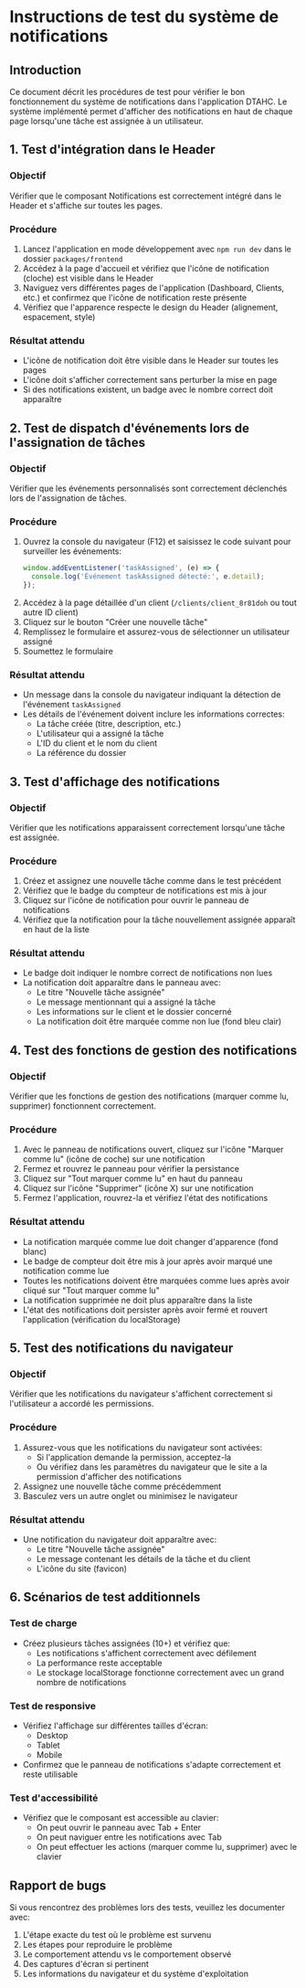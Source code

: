 # Instructions de test du système de notifications

## Introduction

Ce document décrit les procédures de test pour vérifier le bon fonctionnement du système de notifications dans l'application DTAHC. Le système implémenté permet d'afficher des notifications en haut de chaque page lorsqu'une tâche est assignée à un utilisateur.

## 1. Test d'intégration dans le Header

### Objectif
Vérifier que le composant Notifications est correctement intégré dans le Header et s'affiche sur toutes les pages.

### Procédure
1. Lancez l'application en mode développement avec `npm run dev` dans le dossier `packages/frontend`
2. Accédez à la page d'accueil et vérifiez que l'icône de notification (cloche) est visible dans le Header
3. Naviguez vers différentes pages de l'application (Dashboard, Clients, etc.) et confirmez que l'icône de notification reste présente
4. Vérifiez que l'apparence respecte le design du Header (alignement, espacement, style)

### Résultat attendu
- L'icône de notification doit être visible dans le Header sur toutes les pages
- L'icône doit s'afficher correctement sans perturber la mise en page
- Si des notifications existent, un badge avec le nombre correct doit apparaître

## 2. Test de dispatch d'événements lors de l'assignation de tâches

### Objectif
Vérifier que les événements personnalisés sont correctement déclenchés lors de l'assignation de tâches.

### Procédure
1. Ouvrez la console du navigateur (F12) et saisissez le code suivant pour surveiller les événements:
   ```javascript
   window.addEventListener('taskAssigned', (e) => {
     console.log('Événement taskAssigned détecté:', e.detail);
   });
   ```
2. Accédez à la page détaillée d'un client (`/clients/client_8r81doh` ou tout autre ID client)
3. Cliquez sur le bouton "Créer une nouvelle tâche"
4. Remplissez le formulaire et assurez-vous de sélectionner un utilisateur assigné
5. Soumettez le formulaire

### Résultat attendu
- Un message dans la console du navigateur indiquant la détection de l'événement `taskAssigned`
- Les détails de l'événement doivent inclure les informations correctes:
  - La tâche créée (titre, description, etc.)
  - L'utilisateur qui a assigné la tâche
  - L'ID du client et le nom du client
  - La référence du dossier

## 3. Test d'affichage des notifications

### Objectif
Vérifier que les notifications apparaissent correctement lorsqu'une tâche est assignée.

### Procédure
1. Créez et assignez une nouvelle tâche comme dans le test précédent
2. Vérifiez que le badge du compteur de notifications est mis à jour
3. Cliquez sur l'icône de notification pour ouvrir le panneau de notifications
4. Vérifiez que la notification pour la tâche nouvellement assignée apparaît en haut de la liste

### Résultat attendu
- Le badge doit indiquer le nombre correct de notifications non lues
- La notification doit apparaître dans le panneau avec:
  - Le titre "Nouvelle tâche assignée"
  - Le message mentionnant qui a assigné la tâche
  - Les informations sur le client et le dossier concerné
  - La notification doit être marquée comme non lue (fond bleu clair)

## 4. Test des fonctions de gestion des notifications

### Objectif
Vérifier que les fonctions de gestion des notifications (marquer comme lu, supprimer) fonctionnent correctement.

### Procédure
1. Avec le panneau de notifications ouvert, cliquez sur l'icône "Marquer comme lu" (icône de coche) sur une notification
2. Fermez et rouvrez le panneau pour vérifier la persistance
3. Cliquez sur "Tout marquer comme lu" en haut du panneau
4. Cliquez sur l'icône "Supprimer" (icône X) sur une notification
5. Fermez l'application, rouvrez-la et vérifiez l'état des notifications

### Résultat attendu
- La notification marquée comme lue doit changer d'apparence (fond blanc)
- Le badge de compteur doit être mis à jour après avoir marqué une notification comme lue
- Toutes les notifications doivent être marquées comme lues après avoir cliqué sur "Tout marquer comme lu"
- La notification supprimée ne doit plus apparaître dans la liste
- L'état des notifications doit persister après avoir fermé et rouvert l'application (vérification du localStorage)

## 5. Test des notifications du navigateur

### Objectif
Vérifier que les notifications du navigateur s'affichent correctement si l'utilisateur a accordé les permissions.

### Procédure
1. Assurez-vous que les notifications du navigateur sont activées:
   - Si l'application demande la permission, acceptez-la
   - Ou vérifiez dans les paramètres du navigateur que le site a la permission d'afficher des notifications
2. Assignez une nouvelle tâche comme précédemment
3. Basculez vers un autre onglet ou minimisez le navigateur

### Résultat attendu
- Une notification du navigateur doit apparaître avec:
  - Le titre "Nouvelle tâche assignée"
  - Le message contenant les détails de la tâche et du client
  - L'icône du site (favicon)

## 6. Scénarios de test additionnels

### Test de charge
- Créez plusieurs tâches assignées (10+) et vérifiez que:
  - Les notifications s'affichent correctement avec défilement
  - La performance reste acceptable
  - Le stockage localStorage fonctionne correctement avec un grand nombre de notifications

### Test de responsive
- Vérifiez l'affichage sur différentes tailles d'écran:
  - Desktop
  - Tablet
  - Mobile
- Confirmez que le panneau de notifications s'adapte correctement et reste utilisable

### Test d'accessibilité
- Vérifiez que le composant est accessible au clavier:
  - On peut ouvrir le panneau avec Tab + Enter
  - On peut naviguer entre les notifications avec Tab
  - On peut effectuer les actions (marquer comme lu, supprimer) avec le clavier

## Rapport de bugs

Si vous rencontrez des problèmes lors des tests, veuillez les documenter avec:

1. L'étape exacte du test où le problème est survenu
2. Les étapes pour reproduire le problème
3. Le comportement attendu vs le comportement observé
4. Des captures d'écran si pertinent
5. Les informations du navigateur et du système d'exploitation